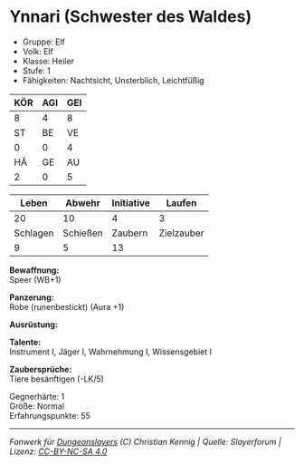 # Ynnari (Schwester des Waldes)  
- Gruppe: Elf  
- Volk: Elf  
- Klasse: Heiler  
- Stufe: 1  
- Fähigkeiten: Nachtsicht, Unsterblich, Leichtfüßig  


| KÖR | AGI | GEI |  
| --- | --- | --- |  
| 8   | 4   | 8   |
| ST  | BE  | VE  |  
| 0   | 0   | 4   |
| HÄ  | GE  | AU  |  
| 2   | 0   | 5   |


| Leben    | Abwehr   | Initiative | Laufen     |
| -------- | -------- | ---------- | ---------- |
| 20       | 10       | 4          | 3          |
| Schlagen | Schießen | Zaubern    | Zielzauber |
| 9        | 5        | 13         |            |

**Bewaffnung:**  
Speer (WB+1)

**Panzerung:**  
Robe (runenbestickt) (Aura +1)

**Ausrüstung:**  


**Talente:**  
Instrument I, Jäger I, Wahrnehmung I, Wissensgebiet I

**Zaubersprüche:**  
Tiere besänftigen (-LK/5)

Gegnerhärte: 1  
Größe: Normal  
Erfahrungspunkte: 55  



___
*Fanwerk für [Dungeonslayers](https://www.dungeonslayers.net/) (C) Christian Kennig | Quelle: Slayerforum | Lizenz: [CC-BY-NC-SA 4.0](https://creativecommons.org/licenses/by-nc-sa/4.0/deed.de)*